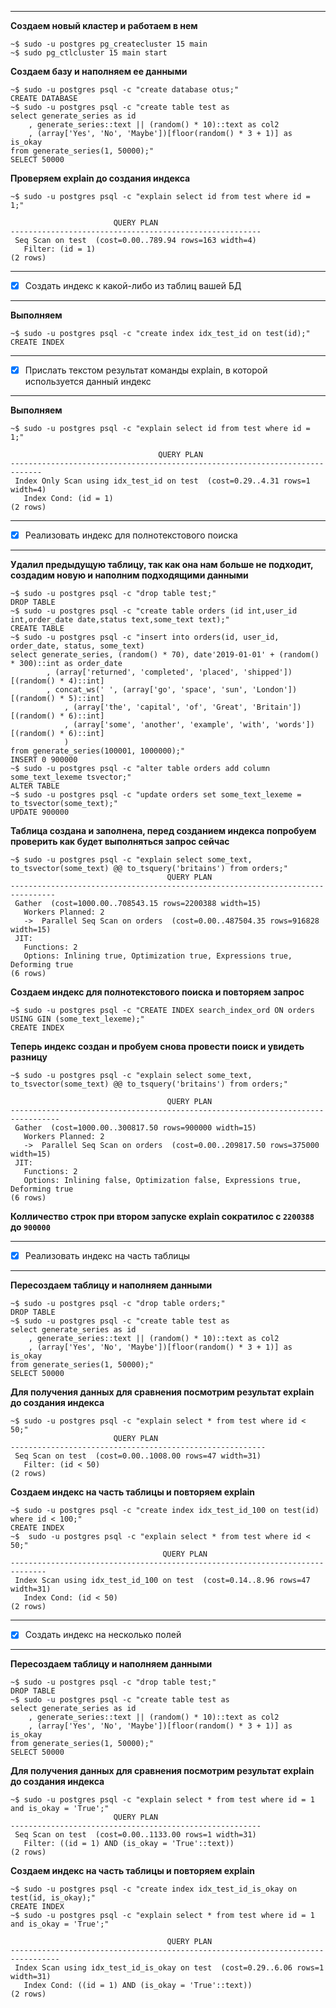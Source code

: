 ___
**Создаем новый кластер и работаем в нем**
```commandline
~$ sudo -u postgres pg_createcluster 15 main
~$ sudo pg_ctlcluster 15 main start
```

**Создаем базу и наполняем ее данными**
```commandline
~$ sudo -u postgres psql -c "create database otus;"
CREATE DATABASE
~$ sudo -u postgres psql -c "create table test as 
select generate_series as id
	, generate_series::text || (random() * 10)::text as col2 
    , (array['Yes', 'No', 'Maybe'])[floor(random() * 3 + 1)] as is_okay
from generate_series(1, 50000);"
SELECT 50000
```
**Проверяем explain до создания индекса**
```commandline
~$ sudo -u postgres psql -c "explain select id from test where id = 1;"

                       QUERY PLAN
--------------------------------------------------------
 Seq Scan on test  (cost=0.00..789.94 rows=163 width=4)
   Filter: (id = 1)
(2 rows)

```
___
- [x] Создать индекс к какой-либо из таблиц вашей БД
___
**Выполняем**
```commandline
~$ sudo -u postgres psql -c "create index idx_test_id on test(id);"
CREATE INDEX
```
___
- [x] Прислать текстом результат команды explain, в которой используется данный индекс
___
**Выполняем**
```commandline
~$ sudo -u postgres psql -c "explain select id from test where id = 1;"

                                 QUERY PLAN
-----------------------------------------------------------------------------
 Index Only Scan using idx_test_id on test  (cost=0.29..4.31 rows=1 width=4)
   Index Cond: (id = 1)
(2 rows)

```
___

- [x] Реализовать индекс для полнотекстового поиска
___
**Удалил предыдущую таблицу, так как она нам больше не 
подходит, создадим новую и наполним подходящими данными**
```commandline
~$ sudo -u postgres psql -c "drop table test;"                    
DROP TABLE
~$ sudo -u postgres psql -c "create table orders (id int,user_id int,order_date date,status text,some_text text);"
CREATE TABLE
~$ sudo -u postgres psql -c "insert into orders(id, user_id, order_date, status, some_text)
select generate_series, (random() * 70), date'2019-01-01' + (random() * 300)::int as order_date
        , (array['returned', 'completed', 'placed', 'shipped'])[(random() * 4)::int]
        , concat_ws(' ', (array['go', 'space', 'sun', 'London'])[(random() * 5)::int]
            , (array['the', 'capital', 'of', 'Great', 'Britain'])[(random() * 6)::int]
            , (array['some', 'another', 'example', 'with', 'words'])[(random() * 6)::int]
            )
from generate_series(100001, 1000000);"
INSERT 0 900000
~$ sudo -u postgres psql -c "alter table orders add column some_text_lexeme tsvector;"
ALTER TABLE
~$ sudo -u postgres psql -c "update orders set some_text_lexeme = to_tsvector(some_text);"
UPDATE 900000
```
**Таблица создана и заполнена, перед созданием индекса попробуем проверить как будет выполняться запрос сейчас**
```commandline
~$ sudo -u postgres psql -c "explain select some_text, to_tsvector(some_text) @@ to_tsquery('britains') from orders;"
                                   QUERY PLAN
--------------------------------------------------------------------------------
 Gather  (cost=1000.00..708543.15 rows=2200388 width=15)
   Workers Planned: 2
   ->  Parallel Seq Scan on orders  (cost=0.00..487504.35 rows=916828 width=15)
 JIT:
   Functions: 2
   Options: Inlining true, Optimization true, Expressions true, Deforming true
(6 rows)
```
**Создаем индекс для полнотекстового поиска и повторяем запрос**
```commandline
~$ sudo -u postgres psql -c "CREATE INDEX search_index_ord ON orders USING GIN (some_text_lexeme);"
CREATE INDEX
```
**Теперь индекс создан и пробуем снова провести поиск и увидеть разницу**
```commandline
~$ sudo -u postgres psql -c "explain select some_text, to_tsvector(some_text) @@ to_tsquery('britains') from orders;"

                                   QUERY PLAN                                   
---------------------------------------------------------------------------------
 Gather  (cost=1000.00..300817.50 rows=900000 width=15)
   Workers Planned: 2
   ->  Parallel Seq Scan on orders  (cost=0.00..209817.50 rows=375000 width=15)
 JIT:
   Functions: 2
   Options: Inlining false, Optimization false, Expressions true, Deforming true
(6 rows)
```
**Колличество строк при втором запуске explain сократилос с `2200388` до `900000`**
___
- [x] Реализовать индекс на часть таблицы 
___
**Пересоздаем таблицу и наполняем данными**
```commandline
~$ sudo -u postgres psql -c "drop table orders;" 
DROP TABLE
~$ sudo -u postgres psql -c "create table test as 
select generate_series as id
	, generate_series::text || (random() * 10)::text as col2 
    , (array['Yes', 'No', 'Maybe'])[floor(random() * 3 + 1)] as is_okay
from generate_series(1, 50000);"
SELECT 50000
```
**Для получения данных для сравнения посмотрим результат explain до создания индекса**
```commandline
~$ sudo -u postgres psql -c "explain select * from test where id < 50;"
                       QUERY PLAN
---------------------------------------------------------
 Seq Scan on test  (cost=0.00..1008.00 rows=47 width=31)
   Filter: (id < 50)
(2 rows) 
```
**Создаем индекс на часть таблицы и повторяем explain**
```commandline
~$ sudo -u postgres psql -c "create index idx_test_id_100 on test(id) where id < 100;"
CREATE INDEX
~$  sudo -u postgres psql -c "explain select * from test where id < 50;"
                                  QUERY PLAN
------------------------------------------------------------------------------
 Index Scan using idx_test_id_100 on test  (cost=0.14..8.96 rows=47 width=31)
   Index Cond: (id < 50)
(2 rows)
```
___
- [x] Создать индекс на несколько полей
___
**Пересоздаем таблицу и наполняем данными**
```commandline
~$ sudo -u postgres psql -c "drop table test;"                    
DROP TABLE
~$ sudo -u postgres psql -c "create table test as
select generate_series as id
	, generate_series::text || (random() * 10)::text as col2
    , (array['Yes', 'No', 'Maybe'])[floor(random() * 3 + 1)] as is_okay
from generate_series(1, 50000);" 
SELECT 50000
```
**Для получения данных для сравнения посмотрим результат explain до создания индекса**
```commandline
~$ sudo -u postgres psql -c "explain select * from test where id = 1 and is_okay = 'True';"
                       QUERY PLAN
--------------------------------------------------------
 Seq Scan on test  (cost=0.00..1133.00 rows=1 width=31)
   Filter: ((id = 1) AND (is_okay = 'True'::text))
(2 rows) 
```
**Создаем индекс на часть таблицы и повторяем explain**
```commandline
~$ sudo -u postgres psql -c "create index idx_test_id_is_okay on test(id, is_okay);"
CREATE INDEX
~$ sudo -u postgres psql -c "explain select * from test where id = 1 and is_okay = 'True';"

                                   QUERY PLAN                                   
---------------------------------------------------------------------------------
 Index Scan using idx_test_id_is_okay on test  (cost=0.29..6.06 rows=1 width=31)
   Index Cond: ((id = 1) AND (is_okay = 'True'::text))
(2 rows)

```
